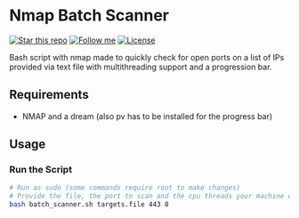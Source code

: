# Nmap Batch Scanner

[![Star this repo](https://img.shields.io/github/stars/Dyarven/nmap_batch_scan?style=social)](https://github.com/Dyarven/haproxy-socat-swiss-knife/stargazers)
[![Follow me](https://img.shields.io/github/followers/Dyarven?style=social)](https://github.com/Dyarven)
[![License](https://img.shields.io/github/license/Dyarven/nmap_batch_scan)](https://github.com/Dyarven/haproxy-socat-swiss-knife/blob/main/LICENSE)

Bash script with nmap made to quickly check for open ports on a list of IPs provided via text file with multithreading support and a progression bar.

## Requirements
- NMAP and a  dream (also pv has to be installed for the progress bar)


## Usage
### Run the Script
```bash
# Run as sudo (some commands require root to make changes)
# Provide the file, the port to scan and the cpu threads your machine can handle:
bash batch_scanner.sh targets.file 443 8
```

